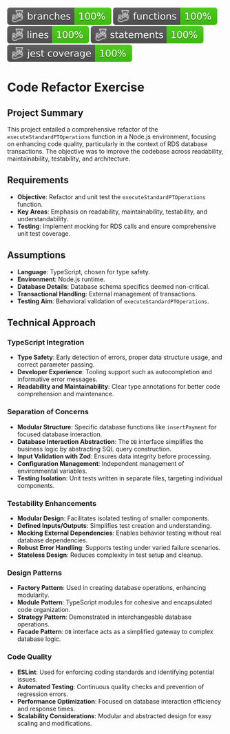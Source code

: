 ![Branches](./badges/coverage-branches.svg)
![Functions](./badges/coverage-functions.svg)
![Lines](./badges/coverage-lines.svg)
![Statements](./badges/coverage-statements.svg)
![Jest coverage](./badges/coverage-jest%20coverage.svg)

# Code Refactor Exercise

## Project Summary
This project entailed a comprehensive refactor of the `executeStandardPTOperations` function in a Node.js environment, focusing on enhancing code quality, particularly in the context of RDS database transactions. The objective was to improve the codebase across readability, maintainability, testability, and architecture.

## Requirements
- **Objective**: Refactor and unit test the `executeStandardPTOperations` function.
- **Key Areas**: Emphasis on readability, maintainability, testability, and understandability.
- **Testing**: Implement mocking for RDS calls and ensure comprehensive unit test coverage.

## Assumptions
- **Language**: TypeScript, chosen for type safety.
- **Environment**: Node.js runtime.
- **Database Details**: Database schema specifics deemed non-critical.
- **Transactional Handling**: External management of transactions.
- **Testing Aim**: Behavioral validation of `executeStandardPTOperations`.

## Technical Approach

### TypeScript Integration
- **Type Safety**: Early detection of errors, proper data structure usage, and correct parameter passing.
- **Developer Experience**: Tooling support such as autocompletion and informative error messages.
- **Readability and Maintainability**: Clear type annotations for better code comprehension and maintenance.

### Separation of Concerns
- **Modular Structure**: Specific database functions like `insertPayment` for focused database interaction.
- **Database Interaction Abstraction**: The `DB` interface simplifies the business logic by abstracting SQL query construction.
- **Input Validation with Zod**: Ensures data integrity before processing.
- **Configuration Management**: Independent management of environmental variables.
- **Testing Isolation**: Unit tests written in separate files, targeting individual components.

### Testability Enhancements
- **Modular Design**: Facilitates isolated testing of smaller components.
- **Defined Inputs/Outputs**: Simplifies test creation and understanding.
- **Mocking External Dependencies**: Enables behavior testing without real database dependencies.
- **Robust Error Handling**: Supports testing under varied failure scenarios.
- **Stateless Design**: Reduces complexity in test setup and cleanup.

### Design Patterns
- **Factory Pattern**: Used in creating database operations, enhancing modularity.
- **Module Pattern**: TypeScript modules for cohesive and encapsulated code organization.
- **Strategy Pattern**: Demonstrated in interchangeable database operations.
- **Facade Pattern**: `DB` interface acts as a simplified gateway to complex database logic.

### Code Quality
- **ESLint**: Used for enforcing coding standards and identifying potential issues.
- **Automated Testing**: Continuous quality checks and prevention of regression errors.
- **Performance Optimization**: Focused on database interaction efficiency and response times.
- **Scalability Considerations**: Modular and abstracted design for easy scaling and modifications.